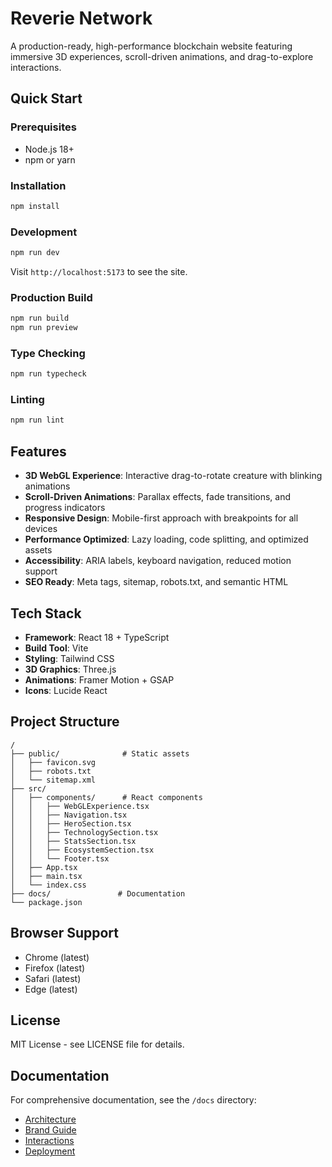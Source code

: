 # Reverie Network

A production-ready, high-performance blockchain website featuring immersive 3D experiences, scroll-driven animations, and drag-to-explore interactions.

## Quick Start

### Prerequisites

- Node.js 18+
- npm or yarn

### Installation

```bash
npm install
```

### Development

```bash
npm run dev
```

Visit `http://localhost:5173` to see the site.

### Production Build

```bash
npm run build
npm run preview
```

### Type Checking

```bash
npm run typecheck
```

### Linting

```bash
npm run lint
```

## Features

- **3D WebGL Experience**: Interactive drag-to-rotate creature with blinking animations
- **Scroll-Driven Animations**: Parallax effects, fade transitions, and progress indicators
- **Responsive Design**: Mobile-first approach with breakpoints for all devices
- **Performance Optimized**: Lazy loading, code splitting, and optimized assets
- **Accessibility**: ARIA labels, keyboard navigation, reduced motion support
- **SEO Ready**: Meta tags, sitemap, robots.txt, and semantic HTML

## Tech Stack

- **Framework**: React 18 + TypeScript
- **Build Tool**: Vite
- **Styling**: Tailwind CSS
- **3D Graphics**: Three.js
- **Animations**: Framer Motion + GSAP
- **Icons**: Lucide React

## Project Structure

```
/
├── public/              # Static assets
│   ├── favicon.svg
│   ├── robots.txt
│   └── sitemap.xml
├── src/
│   ├── components/      # React components
│   │   ├── WebGLExperience.tsx
│   │   ├── Navigation.tsx
│   │   ├── HeroSection.tsx
│   │   ├── TechnologySection.tsx
│   │   ├── StatsSection.tsx
│   │   ├── EcosystemSection.tsx
│   │   └── Footer.tsx
│   ├── App.tsx
│   ├── main.tsx
│   └── index.css
├── docs/               # Documentation
└── package.json
```

## Browser Support

- Chrome (latest)
- Firefox (latest)
- Safari (latest)
- Edge (latest)

## License

MIT License - see LICENSE file for details.

## Documentation

For comprehensive documentation, see the `/docs` directory:

- [Architecture](docs/ARCHITECTURE.md)
- [Brand Guide](docs/BRAND_GUIDE.md)
- [Interactions](docs/INTERACTIONS.md)
- [Deployment](docs/DEPLOYMENT.md)
